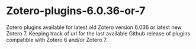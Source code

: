 # Zotero-plugins-6.0.36-or-7
Zotero plugins available for latest old Zotero version 6.036 or latest new Zotero 7. 
Keeping track of url for the last available Github release of plugins compatible with Zotero 6 and/or Zotero 7.

